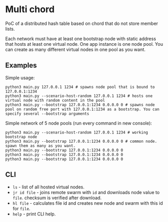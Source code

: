 # Multi chord

PoC of a distributed hash table based on chord that do not store member lists.

Each network must have at least one bootstrap node with static address that hosts at least one virtual node.
One app instance is one node pool. You can create as many different virtual nodes in one pool as you want. 

## Examples

Simple usage:

```shell
python3 main.py 127.0.0.1 1234 # spawns node pool that is bound to 127.0.0.1:1234
python3 main.py --scenario-host-random 127.0.0.1 1234 # hosts one virtual node with random content in the pool
python3 main.py --bootstrap 127.0.0.1:1234 0.0.0.0 0 # spawns node pool on random free port with 127.0.0.1:1234 as a bootstrap. You can specify several --bootstrap arguments 
```

Simple network of 5 node pools (run every command in new console):

```shell
python3 main.py --scenario-host-random 127.0.0.1 1234 # working bootstrap node
python3 main.py --bootstrap 127.0.0.1:1234 0.0.0.0 0 # common node. spawn them as many as you want.
python3 main.py --bootstrap 127.0.0.1:1234 0.0.0.0 0
python3 main.py --bootstrap 127.0.0.1:1234 0.0.0.0 0
python3 main.py --bootstrap 127.0.0.1:1234 0.0.0.0 0
```

## CLI

+ `ls` - list of all hosted virtual nodes.
+ `jr id file` - joins remote swarm with `id` and downloads node value to `file`. checksum is verified after download.
+ `hl file` - calculates file id and creates new node and swarm with this id for `file`.
+ `help` - print CLI help.